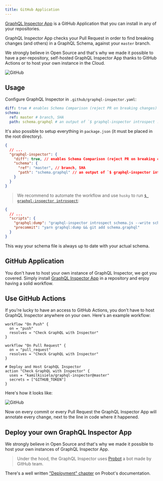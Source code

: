 ```yaml
---
title: GitHub Application
---
```


[GraphQL Inspector App](https://github.com/apps/graphql-inspector) is a GitHub Application that you can install in any of your repositories.

GraphQL Inspector App checks your Pull Request in order to find breaking changes (and others) in a GraphQL Schema, against your `master` branch.

We strongly believe in Open Source and that's why we made it possible to have a per-repository, self-hosted GraphQL Inspector App thanks to GitHub Actions or to host your own instance in the Cloud.

![GitHub](/img/cli/github.jpg)

## Usage

Configure GraphQL Inspector in `.github/graphql-inspector.yaml`:

```yaml
diff: true # enables Schema Comparison (reject PR on breaking changes)
schema:
  ref: master # branch, SHA
  path: schema.graphql # an output of `$ graphql-inspector introspect ...`
```

It's also possible to setup everything in `package.json` (it must be placed in the root directory).

```json
{
  // ...
  "graphql-inspector": {
    "diff": true, // enables Schema Comparison (reject PR on breaking changes)
    "schema": {
      "ref": "master", // branch, SHA
      "path": "schema.graphql" // an output of `$ graphql-inspector introspect ...`
    }
  }
}
```

> We recommend to automate the workflow and use `husky` to run [`$ graphql-inspector introspect`](../essentials/introspect):

```json
{
  // ...
  "scripts": {
    "graphql:dump": "graphql-inspector introspect schema.js --write schema.graphql",
    "precommit": "yarn graphql:dump && git add schema.graphql"
  }
}
```

This way your schema file is always up to date with your actual schema.

## GitHub Application

You don't have to host your own instance of GraphQL Inspector, we got you covered. Simply install [GraphQL Inspector App](https://github.com/apps/graphql-inspector) in a repository and enjoy having a solid workflow.

## Use GitHub Actions

If you're lucky to have an access to GitHub Actions, you don't have to host GraphQL Inspector anywhere on your own. Here's an example workflow:

```hcl
workflow "On Push" {
  on = "push"
  resolves = "Check GraphQL with Inspector"
}

workflow "On Pull Request" {
  on = "pull_request"
  resolves = "Check GraphQL with Inspector"
}

# Deploy and Host GraphQL Inspector
action "Check GraphQL with Inspector" {
  uses = "kamilkisiela/graphql-inspector@master"
  secrets = ["GITHUB_TOKEN"]
}
```

Here's how it looks like:

![GitHub](/img/github/workflow.jpg)

Now on every commit or every Pull Request the GraphQL Inspector App will annotate every change, next to the line in code where it happened.

## Deploy your own GraphQL Inspector App

We strongly believe in Open Source and that's why we made it possible to host your own instances of GraphQL Inspector App.

> Under the hood, the GraphQL Inspector uses [Probot](https://probot.github.io) a bot made by GitHub team.

There's a well written ["Deployment" chapter](https://probot.github.io/docs/deployment/) on Probot's documentation.
